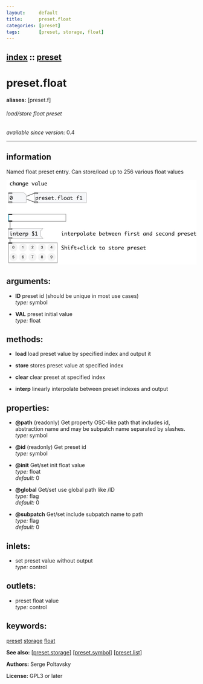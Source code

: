 ```yaml
---
layout:     default
title:      preset.float
categories: [preset]
tags:       [preset, storage, float]
---
```

[index](index.html) :: [preset](category_preset.html)
---

# preset.float
**aliases:** [preset.f]


###### load/store float preset

*available since version:* 0.4

---


## information
Named float preset entry. Can store/load up to 256 various float values


[![example](../examples/img/preset.float.jpg)](../examples/pd/preset.float.pd)



## arguments:

* **ID**
preset id (should be unique in most use cases)<br>
_type:_ symbol<br>

* **VAL**
preset initial value<br>
_type:_ float<br>



## methods:

* **load**
load preset value by specified index and output it<br>

* **store**
stores preset value at specified index<br>

* **clear**
clear preset at specified index<br>

* **interp**
linearly interpolate between preset indexes and output<br>




## properties:

* **@path** (readonly)
Get property OSC-like path that includes id, abstraction name and may be subpatch
name separated by slashes.<br>
_type:_ symbol<br>

* **@id** (readonly)
Get preset id<br>
_type:_ symbol<br>

* **@init** 
Get/set init float value<br>
_type:_ float<br>
_default:_ 0<br>

* **@global** 
Get/set use global path like /ID<br>
_type:_ flag<br>
_default:_ 0<br>

* **@subpatch** 
Get/set include subpatch name to path<br>
_type:_ flag<br>
_default:_ 0<br>



## inlets:

* set preset value without output<br>
_type:_ control



## outlets:

* preset float value<br>
_type:_ control



## keywords:

[preset](keywords/preset.html)
[storage](keywords/storage.html)
[float](keywords/float.html)



**See also:**
[\[preset.storage\]](preset.storage.html)
[\[preset.symbol\]](preset.symbol.html)
[\[preset.list\]](preset.list.html)




**Authors:** Serge Poltavsky




**License:** GPL3 or later





